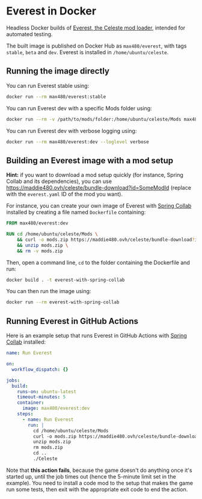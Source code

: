 # Everest in Docker

Headless Docker builds of [Everest, the Celeste mod loader](https://github.com/EverestAPI/Everest), intended for automated testing.

The built image is published on Docker Hub as `max480/everest`, with tags `stable`, `beta` and `dev`. Everest is installed in `/home/ubuntu/celeste`.

## Running the image directly

You can run Everest stable using:
```sh
docker run --rm max480/everest:stable
```

You can run Everest dev with a specific Mods folder using:
```sh
docker run --rm -v /path/to/mods/folder:/home/ubuntu/celeste/Mods max480/everest:dev
```

You can run Everest dev with verbose logging using:
```sh
docker run --rm max480/everest:dev --loglevel verbose
```

## Building an Everest image with a mod setup

**Hint:** if you want to download a mod setup quickly (for instance, Spring Collab and its dependencies), you can use https://maddie480.ovh/celeste/bundle-download?id=SomeModId (replace with the `everest.yaml` ID of the mod you want).

For instance, you can create your own image of Everest with [Spring Collab](https://maddie480.ovh/celeste/gb?id=SpringCollab2020) installed by creating a file named `Dockerfile` containing: 

```dockerfile
FROM max480/everest:dev

RUN cd /home/ubuntu/celeste/Mods \
    && curl -o mods.zip https://maddie480.ovh/celeste/bundle-download?id=SpringCollab2020 \
    && unzip mods.zip \
    && rm -v mods.zip
```

Then, open a command line, `cd` to the folder containing the Dockerfile and run:
```sh
docker build . -t everest-with-spring-collab
```

You can then run the image using:
```sh
docker run --rm everest-with-spring-collab
```

## Running Everest in GitHub Actions

Here is an example setup that runs Everest in GitHub Actions with [Spring Collab](https://maddie480.ovh/celeste/gb?id=SpringCollab2020) installed:
```yaml
name: Run Everest

on:
  workflow_dispatch: {}

jobs:
  build:
    runs-on: ubuntu-latest
    timeout-minutes: 5
    container:
      image: max480/everest:dev
    steps:
      - name: Run Everest
        run: |
          cd /home/ubuntu/celeste/Mods
          curl -o mods.zip https://maddie480.ovh/celeste/bundle-download?id=SpringCollab2020
          unzip mods.zip
          rm mods.zip
          cd ..
          ./Celeste
```

Note that **this action fails**, because the game doesn't do anything once it's started up, until the job times out (hence the 5-minute limit set in the example). You need to install a code mod to the setup that makes the game run some tests, then exit with the appropriate exit code to end the action.

